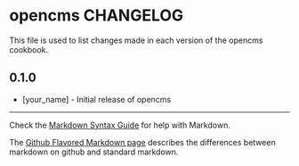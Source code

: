 opencms CHANGELOG
=================

This file is used to list changes made in each version of the opencms cookbook.

0.1.0
-----
- [your_name] - Initial release of opencms

- - -
Check the [Markdown Syntax Guide](http://daringfireball.net/projects/markdown/syntax) for help with Markdown.

The [Github Flavored Markdown page](http://github.github.com/github-flavored-markdown/) describes the differences between markdown on github and standard markdown.
